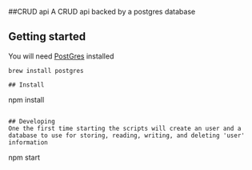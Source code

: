 ##CRUD api
A CRUD api backed by a postgres database

## Getting started

You will need [PostGres](https://www.postgresql.org/) installed

```
brew install postgres

## Install
```
npm install
```

## Developing
One the first time starting the scripts will create an user and a database to use for storing, reading, writing, and deleting 'user' information

```
npm start
```# UserApi
